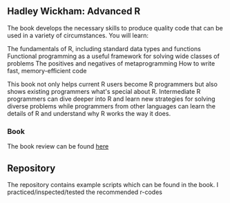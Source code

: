 ## Hadley Wickham: Advanced R 

The book develops the necessary skills to produce quality code that can be used in a variety of circumstances. You will learn:


The fundamentals of R, including standard data types and functions Functional programming as a useful framework for solving wide classes of problems The positives and negatives of metaprogramming How to write fast, memory-efficient code


This book not only helps current R users become R programmers but also shows existing programmers what's special about R. Intermediate R programmers can dive deeper into R and learn new strategies for solving diverse problems while programmers from other languages can learn the details of R and understand why R works the way it does. 

### Book
The book review can be found [here](https://www.goodreads.com/book/show/22578860-advanced-r?ac=1&from_search=true)

## Repository
The repository contains example scripts which can be found in the book. I practiced/inspected/tested the recommended r-codes
